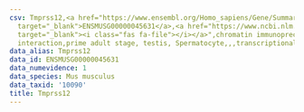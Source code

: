 ```yaml
---
csv: Tmprss12,<a href="https://www.ensembl.org/Homo_sapiens/Gene/Summary?db=core;g=ENSMUSG00000045631"
  target="_blank">ENSMUSG00000045631</a>,<a href="https://www.ncbi.nlm.nih.gov/pubmed/25450459"
  target="_blank"><i class="fas fa-file"></i></a>",chromatin immunoprecipitation assay,direct
  interaction,prime adult stage, testis, Spermatocyte,,,transcriptional regulation,
data_alias: Tmprss12
data_id: ENSMUSG00000045631
data_numevidence: 1
data_species: Mus musculus
data_taxid: '10090'
title: Tmprss12
---
```

